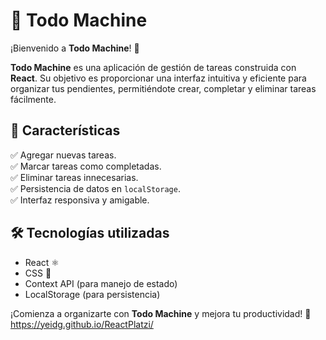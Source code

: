 # 📝 Todo Machine  

¡Bienvenido a **Todo Machine**! 🚀  

**Todo Machine** es una aplicación de gestión de tareas construida con **React**. Su objetivo es proporcionar una interfaz intuitiva y eficiente para organizar tus pendientes, permitiéndote crear, completar y eliminar tareas fácilmente.  

## 📌 Características  

✅ Agregar nuevas tareas.  
✅ Marcar tareas como completadas.  
✅ Eliminar tareas innecesarias.  
✅ Persistencia de datos en `localStorage`.  
✅ Interfaz responsiva y amigable.  

## 🛠️ Tecnologías utilizadas  

- React  ⚛️  
- CSS 🎨  
- Context API (para manejo de estado)  
- LocalStorage (para persistencia)  

¡Comienza a organizarte con **Todo Machine** y mejora tu productividad! 🚀 
https://yeidg.github.io/ReactPlatzi/
